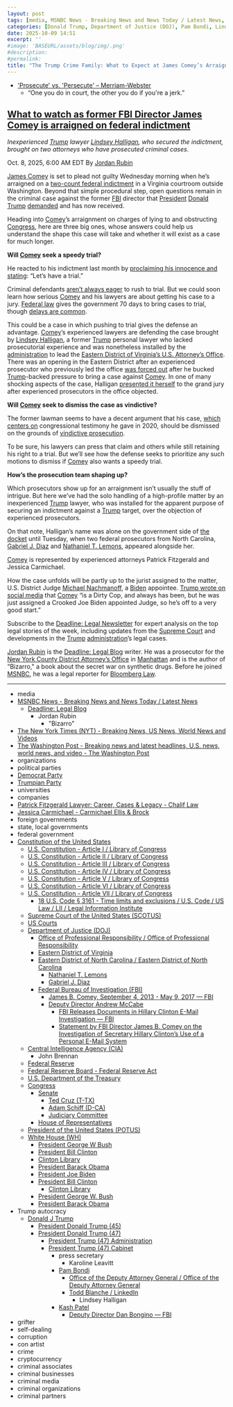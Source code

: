 ```yaml
---
layout: post
tags: [media, MSNBC News - Breaking News and News Today / Latest News, Deadline –  Legal Blog, Jordan Rubin, The New York Times (NYT) - Breaking News US News World News and Videos, The Washington Post - Breaking news and latest headlines U.S. news world news and video - The Washington Post, organizations, political parties, Democrat Party, Trumpian Party, universities, companies, Patrick Fitzgerald Lawyer –  Career Cases & Legacy - Chalif Law, Jessica Carmichael - Carmichael Ellis & Brock, foreign governments, state local governments, federal government, Constitution of the United States, U.S. Constitution - Article I / Library of Congress, U.S. Constitution - Article II / Library of Congress, U.S. Constitution - Article III / Library of Congress, U.S. Constitution - Article IV / Library of Congress, U.S. Constitution - Article V / Library of Congress, U.S. Constitution - Article VI / Library of Congress, U.S. Constitution - Article VII / Library of Congress, 18 U.S. Code § 3161 - Time limits and exclusions / U.S. Code / US Law / LII / Legal Information Institute, Supreme Court of the United States (SCOTUS), US Courts, Department of Justice (DOJ), Office of Professional Responsibility / Office of Professional Responsibility, Eastern District of Virginia, Eastern District of North Carolina / Eastern District of North Carolina, Nathaniel T. Lemons, Gabriel J. Diaz, Federal Bureau of Investigation (FBI), James B. Comey September 4 2013 - May 9 2017 — FBI, Deputy Director Andrew McCabe, FBI Releases Documents in Hillary Clinton E-Mail Investigation — FBI, Statement by FBI Director James B. Comey on the Investigation of Secretary Hillary Clinton’s Use of a Personal E-Mail System, Central Intelligence Agency (CIA), John Brennan, Federal Reserve, Federal Reserve Board - Federal Reserve Act, U.S. Department of the Treasury, Congress, Senate, Ted Cruz (T-TX), Adam Schiff (D-CA), Judiciary Committee, House of Representatives, President of the United States (POTUS), White House (WH), President George W Bush, President Bill Clinton, Clinton Library, President Barack Obama, President Joe Biden, President Bill Clinton, Clinton Library, President George W. Bush, President Barack Obama, Trump autocracy, Donald J Trump, President Donald Trump (45), President Donald Trump (47), President Trump (47) Administration, President Trump (47) Cabinet, press secretary, Karoline Leavitt, Pam Bondi, Office of the Deputy Attorney General / Office of the Deputy Attorney General, Todd Blanche / LinkedIn, Lindsey Halligan, Kash Patel, Deputy Director Dan Bongino — FBI, grifter, self-dealing, corruption, con artist, crime, cryptocurrency, criminal associates, criminal businesses, criminal media, criminal organizations, criminal partners]
categories: [Donald Trump, Department of Justice (DOJ), Pam Bondi, Lindsey Halligan, Federal Bureau of Investigation (FBI), Kash Patel, Dan Bongino, James Comey, weaponization]
date: 2025-10-09 14:51
excerpt: ''
#image: 'BASEURL/assets/blog/img/.png'
#description:
#permalink:
title: "The Trump Crime Family: What to Expect at James Comey’s Arraignment"
---
```


- ['Prosecute' vs. 'Persecute' – Merriam-Webster](https://www.merriam-webster.com/grammar/prosecuted-vs-persecuted-usage)
    - “One you do in court, the other you do if you're a jerk.”

## [What to watch as former FBI Director James Comey is arraigned on federal indictment](https://www.msnbc.com/deadline-white-house/deadline-legal-blog/james-comey-plea-arraignment-federal-indictment-rcna236198)

*Inexperienced [Trump](https://www.donaldjtrump.com/) lawyer [Lindsey Halligan](https://www.justice.gov/usao-edva/), who secured the indictment, brought on two attorneys who have prosecuted criminal cases.*

Oct. 8, 2025, 6:00 AM EDT
By [Jordan Rubin](https://www.msnbc.com/author/jordan-rubin-ncpn1301611)

[James Comey](https://www.msnbc.com/deadline-white-house/deadline-legal-blog/james-comey-trump-immunity-ask-jordan-rcna235454) is set to plead not guilty Wednesday morning when he’s arraigned on a [two-count federal indictment](https://www.msnbc.com/deadline-white-house/deadline-legal-blog/read-full-text-james-comey-indictment-pdf-rcna233818) in a Virginia courtroom outside Washington. Beyond that simple procedural step, open questions remain in the criminal case against the former [FBI](https://www.fbi.gov/) director that [President](https://www.whitehouse.gov/) [Donald Trump](https://www.donaldjtrump.com/) [demanded](https://www.nytimes.com/2025/09/28/us/politics/trump-comey-retribution-precedent.html) and has now received.

Heading into [Comey](https://www.fbi.gov/history/directors/james-b-comey/)’s arraignment on charges of lying to and obstructing [Congress](https://www.congress.gov/), here are three big ones, whose answers could help us understand the shape this case will take and whether it will exist as a case for much longer.

**Will [Comey](https://www.fbi.gov/history/directors/james-b-comey/) seek a speedy trial?**

He reacted to his indictment last month by [proclaiming his innocence and stating](https://www.msnbc.com/all-in/watch/james-comey-responds-after-trump-indictment-let-s-have-a-trial-248377925835): “Let’s have a trial.”

Criminal defendants [aren’t always eager](https://www.msnbc.com/deadline-white-house/deadline-legal-blog/trump-georgia-trial-delay-rcna179107) to rush to trial. But we could soon learn how serious [Comey](https://www.fbi.gov/history/directors/james-b-comey/) and his lawyers are about getting his case to a jury. [Federal law](https://www.law.cornell.edu/uscode/text/18/3161) gives the government 70 days to bring cases to trial, though [delays are common](https://www.msnbc.com/deadline-white-house/deadline-legal-blog/cannon-ryan-routh-trial-date-trump-rcna173600).

This could be a case in which pushing to trial gives the defense an advantage. [Comey](https://www.fbi.gov/history/directors/james-b-comey/)’s experienced lawyers are defending the case brought by [Lindsey Halligan](https://www.msnbc.com/opinion/msnbc-opinion/trump-lindsey-halligan-james-comey-indictment-rcna234122), a former [Trump](https://www.donaldjtrump.com/) personal lawyer who lacked prosecutorial experience and was nonetheless installed by the [administration](https://www.whitehouse.gov/administration/) to lead the [Eastern District of Virginia’s U.S. Attorney’s Office](https://www.justice.gov/usao-edva/). There was an opening in the Eastern District after an experienced prosecutor who previously led the office [was forced out](https://www.msnbc.com/rachel-maddow-show/maddowblog/trumps-justice-department-fires-wrong-prosecutor-wrong-reason-rcna235424) after he bucked [Trump](https://www.donaldjtrump.com/)-backed pressure to bring a case against [Comey](https://www.fbi.gov/history/directors/james-b-comey/). In one of many shocking aspects of the case, Halligan [presented it herself](https://www.msnbc.com/msnbc/news/trump-james-comey-indictment-us-attorney-lindsey-halligan-rcna233853) to the grand jury after experienced prosecutors in the office objected.

**Will [Comey](https://www.fbi.gov/history/directors/james-b-comey/) seek to dismiss the case as vindictive?**

The former lawman seems to have a decent argument that his case, [which centers on](https://www.nytimes.com/2025/09/25/us/politics/james-comey-indicted.html) congressional testimony he gave in 2020, should be dismissed on the grounds of [vindictive prosecution](https://www.msnbc.com/deadline-white-house/deadline-legal-blog/james-comey-charges-fbi-donald-trump-rcna233662).

To be sure, his lawyers can press that claim and others while still retaining his right to a trial. But we’ll see how the defense seeks to prioritize any such motions to dismiss if [Comey](https://www.fbi.gov/history/directors/james-b-comey/) also wants a speedy trial.

**How’s the prosecution team shaping up?**

Which prosecutors show up for an arraignment isn’t usually the stuff of intrigue. But here we’ve had the solo handling of a high-profile matter by an inexperienced [Trump](https://www.donaldjtrump.com/) lawyer, who was installed for the apparent purpose of securing an indictment against a [Trump](https://www.donaldjtrump.com/) target, over the objection of experienced prosecutors.

On that note, Halligan’s name was alone on the government side of [the docket](https://www.courtlistener.com/docket/71459121/united-states-v-comey/) until Tuesday, when two federal prosecutors from North Carolina, [Gabriel J. Diaz](https://storage.courtlistener.com/recap/gov.uscourts.vaed.582135/gov.uscourts.vaed.582135.18.0.pdf) and [Nathaniel T. Lemons](https://storage.courtlistener.com/recap/gov.uscourts.vaed.582135/gov.uscourts.vaed.582135.17.0.pdf), appeared alongside her.

[Comey](https://www.fbi.gov/history/directors/james-b-comey/) is represented by experienced attorneys Patrick Fitzgerald and Jessica Carmichael.

How the case unfolds will be partly up to the jurist assigned to the matter, U.S. District Judge [Michael Nachmanoff](https://www.washingtonpost.com/national-security/2025/10/07/nachmanoff-comey-judge-virginia/), a [Biden](https://bidenwhitehouse.archives.gov=) appointee. [Trump wrote on social media](https://truthsocial.com/@realDonaldTrump/posts/115270236987768479) that [Comey](https://www.fbi.gov/history/directors/james-b-comey/) “is a Dirty Cop, and always has been, but he was just assigned a Crooked Joe Biden appointed Judge, so he’s off to a very good start.”

Subscribe to the [Deadline: Legal Newsletter](https://link.msnbc.com/join/5ck/msnbc-deadlinelegal-signup-inline) for expert analysis on the top legal stories of the week, including updates from the [Supreme Court](https://www.supremecourt.gov/) and developments in the [Trump](https://www.donaldjtrump.com/) [administration](https://www.whitehouse.gov/administration/)’s legal cases.

[Jordan Rubin](https://www.msnbc.com/author/jordan-rubin-ncpn1301611) is the [Deadline: Legal Blog](https://www.msnbc.com/deadline-white-house) writer. He was a prosecutor for the [New York County District Attorney’s Office](https://manhattanda.org/) in [Manhattan](https://manhattanda.org/) and is the author of “Bizarro," a book about the secret war on synthetic drugs. Before he joined [MSNBC](https://www.msnbc.com/), he was a legal reporter for [Bloomberg Law](https://pro.bloomberglaw.com/).

----
- media
- [MSNBC News - Breaking News and News Today / Latest News](https://www.msnbc.com/)
    - [Deadline: Legal Blog](https://www.msnbc.com/deadline-white-house)
        - Jordan Rubin
            - "Bizarro"
- [The New York Times (NYT) - Breaking News, US News, World News and Videos](https://www.nytimes.com/)
- [The Washington Post - Breaking news and latest headlines, U.S. news, world news, and video - The Washington Post](https://www.washingtonpost.com/)
- organizations
- political parties
- [Democrat Party](https://www.democrats.org/)
- [Trumpian Party](https://www.gop.com/)
- universities
- companies
- [Patrick Fitzgerald Lawyer: Career, Cases & Legacy - Chalif Law](https://www.chaliflaw.com/patrick-fitzgerald-lawyer/)
- [Jessica Carmichael - Carmichael Ellis & Brock](https://carmichaellegal.com/attorneys/jessica-carmichael/)
- foreign governments
- state, local governments 
- federal government
- [Constitution of the United States](https://constitution.congress.gov/constitution/)
    - [U.S. Constitution - Article I / Library of Congress](https://constitution.congress.gov/constitution/article-1/)
    - [U.S. Constitution - Article II / Library of Congress](https://constitution.congress.gov/constitution/article-2/)
    - [U.S. Constitution - Article III / Library of Congress](https://constitution.congress.gov/constitution/article-3/)
    - [U.S. Constitution - Article IV / Library of Congress](https://constitution.congress.gov/constitution/article-4/)
    - [U.S. Constitution - Article V / Library of Congress](https://constitution.congress.gov/constitution/article-5/)
    - [U.S. Constitution - Article VI / Library of Congress](https://constitution.congress.gov/constitution/article-6/)
    - [U.S. Constitution - Article VII / Library of Congress](https://constitution.congress.gov/constitution/article-7/)
        - [18 U.S. Code § 3161 - Time limits and exclusions / U.S. Code / US Law / LII / Legal Information Institute](https://www.law.cornell.edu/uscode/text/18/3161)
    - [Supreme Court of the United States (SCOTUS)](https://www.supremecourt.gov/)
    - [US Courts](https://www.uscourts.gov/)
    - [Department of Justice (DOJ)](https://www.justice.gov/)
        - [Office of Professional Responsibility / Office of Professional Responsibility](https://www.justice.gov/opr)
        - [Eastern District of Virginia](https://www.justice.gov/usao-edva/)
        - [Eastern District of North Carolina / Eastern District of North Carolina](https://www.justice.gov/usao-ednc)
            - [Nathaniel T. Lemons](https://storage.courtlistener.com/recap/gov.uscourts.vaed.582135/gov.uscourts.vaed.582135.17.0.pdf)
            - [Gabriel J. Diaz](https://storage.courtlistener.com/recap/gov.uscourts.vaed.582135/gov.uscourts.vaed.582135.18.0.pdf)
        - [Federal Bureau of Investigation (FBI)](https://www.fbi.gov/)
            - [James B. Comey, September 4, 2013 - May 9, 2017 — FBI](https://www.fbi.gov/history/directors/james-b-comey)
            - [Deputy Director Andrew McCabe](https://www.fbi.gov/news/press-releases/andrew-mccabe-named-deputy-director-of-the-fbi)
                - [FBI Releases Documents in Hillary Clinton E-Mail Investigation — FBI](https://www.fbi.gov/news/press-releases/fbi-releases-documents-in-hillary-clinton-e-mail-investigation)
                - [Statement by FBI Director James B. Comey on the Investigation of Secretary Hillary Clinton’s Use of a Personal E-Mail System](https://www.fbi.gov/news/press-releases/statement-by-fbi-director-james-b-comey-on-the-investigation-of-secretary-hillary-clinton2019s-use-of-a-personal-e-mail-system)
    - [Central Intelligence Agency (CIA)](https://www.cia.gov/)
        - John Brennan
    - [Federal Reserve](https://www.federalreserve.gov/)
    - [Federal Reserve Board - Federal Reserve Act](https://www.federalreserve.gov/aboutthefed/fract.htm)
    - [U.S. Department of the Treasury](https://home.treasury.gov/)
    - [Congress](https://www.congress.gov/)
        - [Senate](https://www.senate.gov/)
            - [Ted Cruz (T-TX)](https://www.cruz.senate.gov/)
            - [Adam Schiff (D-CA)](https://www.schiff.senate.gov/)
            - [Judiciary Committee](http://www.judiciary.senate.gov/)
        - [House of Representatives](https://www.house.gov/)
     - [President of the United States (POTUS)](https://www.whitehouse.gov/)
    - [White House (WH)](https://www.whitehouse.gov/)
        - [President George W Bush](https://georgewbush-whitehouse.archives.gov/)
        - [President Bill Clinton](https://clintonwhitehouse2.archives.gov/)
        - [Clinton Library](https://www.clintonlibrary.gov/)
        - [President Barack Obama](https://obamawhitehouse.archives.gov/)
        - [President Joe Biden](https://bidenwhitehouse.archives.gov)
        - [President Bill Clinton](https://clintonwhitehouse2.archives.gov/)
            - [Clinton Library](https://www.clintonlibrary.gov/)
        - [President George W. Bush](https://georgewbush-whitehouse.archives.gov/)
        - [President Barack Obama](https://obamawhitehouse.archives.gov/)
- Trump autocracy
    - [Donald J Trump](https://www.donaldjtrump.com/)
        - [President Donald Trump (45)](https://trumpwhitehouse.archives.gov/)
        - [President Donald Trump (47)](https://www.whitehouse.gov/administration/donald-j-trump/)
            - [President Trump (47) Administration](https://www.whitehouse.gov/administration/)
            - [President Trump (47) Cabinet](https://www.whitehouse.gov/administration/the-cabinet/)
                - press secretary
                    - Karoline Leavitt
                - [Pam Bondi](https://www.justice.gov/ag/staff-profile/meet-attorney-general)
                    - [Office of the Deputy Attorney General / Office of the Deputy Attorney General](https://www.justice.gov/dag)
                    - [Todd Blanche / LinkedIn](https://www.linkedin.com/in/toddblanche/)
                        - Lindsey Halligan
                - [Kash Patel](https://www.fbi.gov/about/leadership-and-structure/director-patel)
                    - [Deputy Director Dan Bongino — FBI](https://www.fbi.gov/about/leadership-and-structure/deputy-director-dan-bongino)
- grifter
- self-dealing
- corruption
- con artist
- crime
- cryptocurrency
- criminal associates
- criminal businesses
- criminal media
- criminal organizations
- criminal partners
